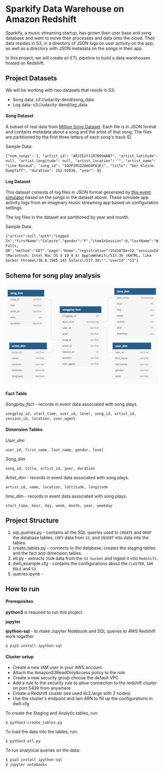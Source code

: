 # Sparkify Data Warehouse on Amazon Redshift

Sparkify, a music streaming startup, has grown their user base and song database and want to move their processes and data onto the cloud. Their data resides in S3, in a directory of JSON logs on user activity on the app, as well as a directory with JSON metadata on the songs in their app.

In this project, we will create an ETL pipeline to build a data warehouses hosted on Redshift. 

## Project Datasets

We will be working with two datasets that reside in S3:

* Song data: s3://udacity-dend/song_data
* Log data: s3://udacity-dend/log_data

#### Song Dataset

A subset of real data from [Million Song Dataset](http://millionsongdataset.com/). Each file is in JSON format and contains metadata about a song and the artist of that song. The files are partitioned by the first three letters of each song's track ID.

Sample Data:

    {"num_songs": 1, "artist_id": "ARJIE2Y1187B994AB7", "artist_latitude": null, "artist_longitude": null, "artist_location": "", "artist_name": "Line Renaud", "song_id": "SOUPIRU12A6D4FA1E1", "title": "Der Kleine Dompfaff", "duration": 152.92036, "year": 0}

#### Log Dataset

This dataset consists of log files in JSON format generated by [this event simulator](https://github.com/Interana/eventsim) based on the songs in the dataset above. These simulate app activity logs from an imaginary music streaming app based on configuration settings.

The log files in the dataset are partitioned by year and month.

Sample Data:

    {"artist":null,"auth":"Logged In","firstName":"Celeste","gender":"F","itemInSession":0,"lastName":"Williams","length":null,"level":"free","location":"Klamath Falls, OR","method":"GET","page":"Home","registration":1541078e+12,"sessionId":438,"song":null,"status":200,"ts":1541990217796,"userAgent":"\"Mozilla\/5.0 (Macintosh; Intel Mac OS X 10_9_4) AppleWebKit\/537.36 (KHTML, like Gecko) Chrome\/36.0.1985.143 Safari\/537.36\"","userId":"53"}


## Schema for song play analysis

![database_schema](/database_schema.png)

#### Fact Table

*Songplay_fact* - records in event data associated with song plays.

    songplay_id, start_time, user_id, level, song_id, artist_id, session_id, location, user_agent

#### Dimension Tables
 
*User_dim*
 
    user_id, first_name, last_name, gender, level

*Song_dim*

    song_id, title, artist_id, year, duration

*Artist_dim* - records in event data associated with song plays.

    artist_id, name, location, lattitude, longitude
 
*time_dim* - records in event data associated with song plays.

    start_time, hour, day, week, month, year, weekday


## Project Structure

1. sql_queries.py - contains all the SQL queries used to `CREATE` and `DROP` the database tables, `COPY` data from `S3`, and `INSERT` into data into the tables.
2. create_tables.py - connects to the database, creates the staging tables and the fact and dimension tables.
3. etl.py - extracts `JSON` data from the `S3 bucket` and ingest it into `Redshift`. 
4. dwh_example.cfg - contains the configurations about the `CLUSTER`, `IAM ROLE` and `S3`.
5. queries.ipynb - 


## How to run


#### Prerequisites

**python3** is required to run this project.

**jupyter** 

**ipython-sql** - to make Jupyter Notebook and SQL queries to AWS Redshift work together

    $ pip3 install ipython-sql


#### Cluster setup 

* Create a new IAM user in your AWS account
* Attach the AmazonS3ReadOnlyAccess policy to the role
* Create a new security group choose the default VPC 
* Add a rule to the security rule to allow connection to the redshift cluster on port 5439 from anywhere
* Create a Redshift cluster (we used dc2.large with 2 nodes)
* Use the cluster's endpoint and Iam ARN to fill up the configurations in dwh.cfg 


To create the Staging and Analytic tables, run:

    $ python3 create_tables.py

To load the data into the tables, run:

    $ python3 etl.py
    
To run analytical queries on the data:

    $ pip3 install ipython-sql
    $ jupyter notebooks 